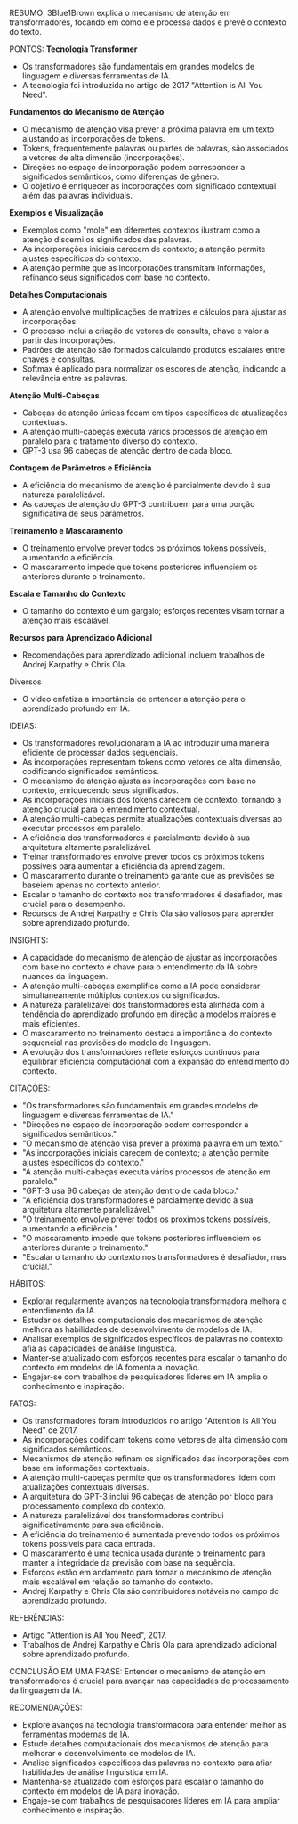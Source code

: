 RESUMO:
3Blue1Brown explica o mecanismo de atenção em transformadores, focando em como ele processa dados e prevê o contexto do texto.

PONTOS:
**Tecnologia Transformer**
- Os transformadores são fundamentais em grandes modelos de linguagem e diversas ferramentas de IA.
- A tecnologia foi introduzida no artigo de 2017 "Attention is All You Need".

**Fundamentos do Mecanismo de Atenção**
- O mecanismo de atenção visa prever a próxima palavra em um texto ajustando as incorporações de tokens.
- Tokens, frequentemente palavras ou partes de palavras, são associados a vetores de alta dimensão (incorporações).
- Direções no espaço de incorporação podem corresponder a significados semânticos, como diferenças de gênero.
- O objetivo é enriquecer as incorporações com significado contextual além das palavras individuais.

**Exemplos e Visualização**
- Exemplos como "mole" em diferentes contextos ilustram como a atenção discerni os significados das palavras.
- As incorporações iniciais carecem de contexto; a atenção permite ajustes específicos do contexto.
- A atenção permite que as incorporações transmitam informações, refinando seus significados com base no contexto.

**Detalhes Computacionais**
- A atenção envolve multiplicações de matrizes e cálculos para ajustar as incorporações.
- O processo inclui a criação de vetores de consulta, chave e valor a partir das incorporações.
- Padrões de atenção são formados calculando produtos escalares entre chaves e consultas.
- Softmax é aplicado para normalizar os escores de atenção, indicando a relevância entre as palavras.

**Atenção Multi-Cabeças**
- Cabeças de atenção únicas focam em tipos específicos de atualizações contextuais.
- A atenção multi-cabeças executa vários processos de atenção em paralelo para o tratamento diverso do contexto.
- GPT-3 usa 96 cabeças de atenção dentro de cada bloco.

**Contagem de Parâmetros e Eficiência**
- A eficiência do mecanismo de atenção é parcialmente devido à sua natureza paralelizável.
- As cabeças de atenção do GPT-3 contribuem para uma porção significativa de seus parâmetros.

**Treinamento e Mascaramento**
- O treinamento envolve prever todos os próximos tokens possíveis, aumentando a eficiência.
- O mascaramento impede que tokens posteriores influenciem os anteriores durante o treinamento.

**Escala e Tamanho do Contexto**
- O tamanho do contexto é um gargalo; esforços recentes visam tornar a atenção mais escalável.

**Recursos para Aprendizado Adicional**
- Recomendações para aprendizado adicional incluem trabalhos de Andrej Karpathy e Chris Ola.

Diversos
- O vídeo enfatiza a importância de entender a atenção para o aprendizado profundo em IA.

IDEIAS:
- Os transformadores revolucionaram a IA ao introduzir uma maneira eficiente de processar dados sequenciais.
- As incorporações representam tokens como vetores de alta dimensão, codificando significados semânticos.
- O mecanismo de atenção ajusta as incorporações com base no contexto, enriquecendo seus significados.
- As incorporações iniciais dos tokens carecem de contexto, tornando a atenção crucial para o entendimento contextual.
- A atenção multi-cabeças permite atualizações contextuais diversas ao executar processos em paralelo.
- A eficiência dos transformadores é parcialmente devido à sua arquitetura altamente paralelizável.
- Treinar transformadores envolve prever todos os próximos tokens possíveis para aumentar a eficiência da aprendizagem.
- O mascaramento durante o treinamento garante que as previsões se baseiem apenas no contexto anterior.
- Escalar o tamanho do contexto nos transformadores é desafiador, mas crucial para o desempenho.
- Recursos de Andrej Karpathy e Chris Ola são valiosos para aprender sobre aprendizado profundo.

INSIGHTS:
- A capacidade do mecanismo de atenção de ajustar as incorporações com base no contexto é chave para o entendimento da IA sobre nuances da linguagem.
- A atenção multi-cabeças exemplifica como a IA pode considerar simultaneamente múltiplos contextos ou significados.
- A natureza paralelizável dos transformadores está alinhada com a tendência do aprendizado profundo em direção a modelos maiores e mais eficientes.
- O mascaramento no treinamento destaca a importância do contexto sequencial nas previsões do modelo de linguagem.
- A evolução dos transformadores reflete esforços contínuos para equilibrar eficiência computacional com a expansão do entendimento do contexto.

CITAÇÕES:
- "Os transformadores são fundamentais em grandes modelos de linguagem e diversas ferramentas de IA."
- "Direções no espaço de incorporação podem corresponder a significados semânticos."
- "O mecanismo de atenção visa prever a próxima palavra em um texto."
- "As incorporações iniciais carecem de contexto; a atenção permite ajustes específicos do contexto."
- "A atenção multi-cabeças executa vários processos de atenção em paralelo."
- "GPT-3 usa 96 cabeças de atenção dentro de cada bloco."
- "A eficiência dos transformadores é parcialmente devido à sua arquitetura altamente paralelizável."
- "O treinamento envolve prever todos os próximos tokens possíveis, aumentando a eficiência."
- "O mascaramento impede que tokens posteriores influenciem os anteriores durante o treinamento."
- "Escalar o tamanho do contexto nos transformadores é desafiador, mas crucial."

HÁBITOS:
- Explorar regularmente avanços na tecnologia transformadora melhora o entendimento da IA.
- Estudar os detalhes computacionais dos mecanismos de atenção melhora as habilidades de desenvolvimento de modelos de IA.
- Analisar exemplos de significados específicos de palavras no contexto afia as capacidades de análise linguística.
- Manter-se atualizado com esforços recentes para escalar o tamanho do contexto em modelos de IA fomenta a inovação.
- Engajar-se com trabalhos de pesquisadores líderes em IA amplia o conhecimento e inspiração.

FATOS:
- Os transformadores foram introduzidos no artigo "Attention is All You Need" de 2017.
- As incorporações codificam tokens como vetores de alta dimensão com significados semânticos.
- Mecanismos de atenção refinam os significados das incorporações com base em informações contextuais.
- A atenção multi-cabeças permite que os transformadores lidem com atualizações contextuais diversas.
- A arquitetura do GPT-3 inclui 96 cabeças de atenção por bloco para processamento complexo do contexto.
- A natureza paralelizável dos transformadores contribui significativamente para sua eficiência.
- A eficiência do treinamento é aumentada prevendo todos os próximos tokens possíveis para cada entrada.
- O mascaramento é uma técnica usada durante o treinamento para manter a integridade da previsão com base na sequência.
- Esforços estão em andamento para tornar o mecanismo de atenção mais escalável em relação ao tamanho do contexto.
- Andrej Karpathy e Chris Ola são contribuidores notáveis no campo do aprendizado profundo.

REFERÊNCIAS:
- Artigo "Attention is All You Need", 2017.
- Trabalhos de Andrej Karpathy e Chris Ola para aprendizado adicional sobre aprendizado profundo.

CONCLUSÃO EM UMA FRASE:
Entender o mecanismo de atenção em transformadores é crucial para avançar nas capacidades de processamento da linguagem da IA.

RECOMENDAÇÕES:
- Explore avanços na tecnologia transformadora para entender melhor as ferramentas modernas de IA.
- Estude detalhes computacionais dos mecanismos de atenção para melhorar o desenvolvimento de modelos de IA.
- Analise significados específicos das palavras no contexto para afiar habilidades de análise linguística em IA.
- Mantenha-se atualizado com esforços para escalar o tamanho do contexto em modelos de IA para inovação.
- Engaje-se com trabalhos de pesquisadores líderes em IA para ampliar conhecimento e inspiração.

